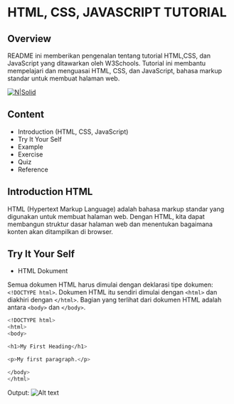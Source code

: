 # HTML, CSS, JAVASCRIPT TUTORIAL

## Overview
README ini memberikan pengenalan tentang tutorial HTML,CSS, dan JavaScript yang ditawarkan oleh W3Schools. Tutorial ini membantu mempelajari dan menguasai HTML, CSS, dan JavaScript, bahasa markup standar untuk membuat halaman web.

[![N|Solid](https://w3schoolsua.github.io/images/img_w3slogo.gif)](https://www.w3schools.com/)

## Content
- Introduction (HTML, CSS, JavaScript)
- Try It Your Self
- Example
- Exercise
- Quiz
- Reference

## Introduction HTML
HTML (Hypertext Markup Language) adalah bahasa markup standar yang digunakan untuk membuat halaman web. Dengan HTML, kita dapat membangun struktur dasar halaman web dan menentukan bagaimana konten akan ditampilkan di browser.

## Try It Your Self
- HTML Dokument

Semua dokumen HTML harus dimulai dengan deklarasi tipe dokumen: `<!DOCTYPE html>`. Dokumen HTML itu sendiri dimulai dengan `<html>` dan diakhiri dengan `</html>`. Bagian yang terlihat dari dokumen HTML adalah antara `<body>` dan `</body>`.

```sh
<!DOCTYPE html>
<html>
<body>

<h1>My First Heading</h1>

<p>My first paragraph.</p>

</body>
</html>
```
Output:
![Alt text]()
